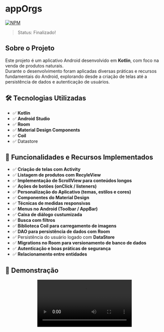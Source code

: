 # appOrgs
[![NPM](https://img.shields.io/npm/l/react)](https://github.com/crlucassilva/appOrgs/blob/main/LICENSE)
> Status: Finalizado!

## Sobre o Projeto
Este projeto é um aplicativo Android desenvolvido em **Kotlin**, com foco na venda de produtos naturais.  
Durante o desenvolvimento foram aplicadas diversas práticas e recursos fundamentais do Android, explorando desde a criação de telas até a persistência de dados e autenticação de usuários.

## 🛠️ Tecnologias Utilizadas

- ✅ **Kotlin**
- ✅ **Android Studio** 
- ✅ **Room**  
- ✅ **Material Design Components**
- ✅ **Coil**
- ✅ Datastore

## 🚀 Funcionalidades e Recursos Implementados

- ✅ **Criação de telas com Activity**
- ✅ **Listagem de produtos com RecyleView** 
- ✅ **Implementação de ScrollView para conteúdos longos**  
- ✅ **Ações de botões (onClick / listeners)**
- ✅ **Personalização do Aplicativo (temas, estilos e cores)**
- ✅ **Componentes do Material Design**
- ✅ **Técnicas de medidas responsivas**
- ✅ **Menus no Android (Toolbar / AppBar)** 
- ✅ **Caixa de diálogo custumizada**
- ✅ **Busca com filtros**
- ✅ **Biblioteca Coil para carregamento de imagens**
- ✅ **DAO para persistência de dados com Room**
- ✅ Persistência do usuário logado com **DataStore**
- ✅ **Migrations no Room para versionamento de banco de dados**  
- ✅ **Autenticação e boas práticas de segurança**  
- ✅ **Relacionamento entre entidades**    

## 📸 Demonstração
<div align="center">
  <video src="https://github.com/user-attachments/assets/5d3cac97-a629-402d-a592-4cb0ac0da73e" controls width="300"></video>
</div>
